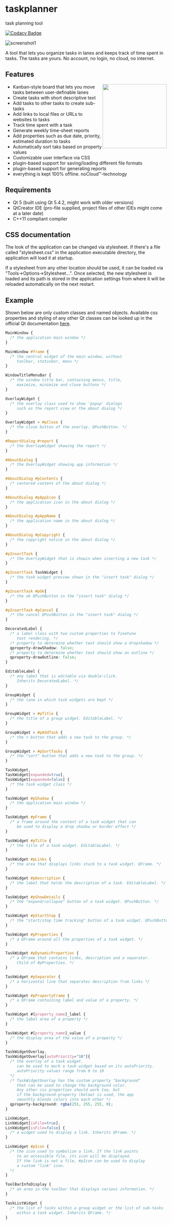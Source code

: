 # taskplanner
task planning tool

[![Codacy Badge](https://api.codacy.com/project/badge/Grade/dba3df2f803a47cabd1f16c733a1bc03)](https://www.codacy.com?utm_source=github.com&amp;utm_medium=referral&amp;utm_content=schoebey/taskplanner&amp;utm_campaign=Badge_Grade)

![screenshot1](screenshots/screenshot1.png)

A tool that lets you organize tasks in lanes and keeps track of time spent in tasks.
The tasks are yours. No account, no login, no cloud, no internet.

## Features

<img width="200" align="right" src="screenshots/screenshot2.png">

* Kanban-style board that lets you move tasks between user-definable lanes
* Create tasks with short descriptive text
* Add tasks to other tasks to create sub-tasks
* Add links to local files or URLs to websites to tasks
* Track time spent with a task
* Generate weekly time-sheet reports 
* Add properties such as due date, priority, estimated duration to tasks
* Automatically sort taks based on property values
* Customizable user interface via CSS
* plugin-based support for saving/loading different file formats
* plugin-based support for generating reports
* everything is kept 100% offline. noCloud™-technology

## Requirements

* Qt 5 (built using Qt 5.4.2, might work with older versions)
* QtCreator IDE (pro-file supplied, project files of other IDEs might come at a later date)
* C++11 compliant compiler

## CSS documentation
The look of the application can be changed via stylesheet.
If there's a file called "stylesheet.css" in the application executable directory, the application will load it at startup.

If a stylesheet from any other location should be used, it can be loaded via "Tools->Options->Stylesheet…". Once selected, the new stylesheet is loaded and its path is stored in the application settings from where it will be reloaded automatically on the next restart.

## Example

Shown below are only custom classes and named objects. Available css properties and styling of any other Qt classes can be looked up in the official Qt documentation [here](https://doc.qt.io/qt-5/stylesheet.html).
```css
MainWindow {
  /* the application main window */
}

MainWindow #frame {
  /* the central widget of the main window, without 
     toolbar, statusbar, menu */
}

WindowTitleMenuBar {
  /* the window title bar, containing menus, title, 
     maximize, minimize and close buttons */
}

OverlayWidget {
  /* the overlay class used to show 'popup' dialogs
     such as the report view or the about dialog */
}

OverlayWidget > #pClose {
  /* the close button of the overlay. QPushButton. */  
}

#ReportDialog #report {
  /* the OverlayWidget showing the report */
}

#AboutDialog {
  /* the OverlayWidget showing app information */
}

#AboutDialog #pContents {
  /* centered content of the about dialog */
}

#AboutDialog #pAppIcon {
  /* the application icon in the about dialog */
}

#AboutDialog #pAppName {
  /* the application name in the about dialog */
}

#AboutDialog #pCopyright {
  /* the copyright notice in the about dialog */
}

#pInsertTask {
  /* the OverlayWidget that is showin when inserting a new task */
}

#pInsertTask TaskWidget {
  /* the task widget preview shown in the "insert task" dialog */
}

#pInsertTask #pOk{
  /* the ok QPushButton in the "insert task" dialog */
}

#pInsertTask #pCancel {
  /* the cancel QPushButton in the "insert task" dialog */
}

DecoratedLabel {
  /* a label class with two custom properties to finetune
     text rendering. */
  /* property to determine whether text should show a dropshadow */
  qproperty-drawShadow: false; 
  /* property to determine whether text should show an outline */
  qproperty-drawOutline: false;
}

EditableLabel {
  /* any label that is editable via double-click.
     Inherits DecoratedLabel. */
}

GroupWidget {
  /* the lane in which task widgets are kept */
}

GroupWidget > #pTitle {
  /* the title of a group widget. EditableLabel. */
}

GroupWidget > #pAddTask {
  /* the + button that adds a new task to the group. */
}

GroupWidget > #pSortTasks {
  /* the "sort" button that adds a new task to the group. */
}

TaskWidget,
TaskWidget[expanded=true],
TaskWidget[expanded=false] {
  /* the task widget class */
}

TaskWidget #pShadow {
  /* the application main window */
}

TaskWidget #pFrame {
  /* a frame around the content of a task widget that can 
     be used to display a drop shadow or border effect */
}

TaskWidget #pTitle {
  /* the title of a task widget. EditableLabel. */
}

TaskWidget #pLinks {
  /* the area that displays links stuck to a task widget. QFrame. */
}

TaskWidget #pDescription {
  /* the label that holds the description of a task. EditableLabel. */
}

TaskWidget #pShowDetails {
  /* the "expand/collapse" button of a task widget. QPushButton. */
}

TaskWidget #pStartStop {
  /* the "start/stop time tracking" button of a task widget. QPushButton. */
}

TaskWidget #pProperties {
  /* a QFrame around all the properties of a task widget. */
}

TaskWidget #pDynamicProperties {
  /* a QFrame that contains links, description and a separator.
     Child of #pProperties. */
}

TaskWidget #pSeparator {
  /* a horizontal line that separates description from links */
}

TaskWidget #pPropertyFrame {
  /* a QFrame containing label and value of a property. */
}

TaskWidget #[property_name]_label {
  /* the label area of a property */
}

TaskWidget #[property_name]_value {
  /* the display area of the value of a property */
}

TaskWidgetOverlay,
TaskWidgetOverlay[autoPriority="10"]{
  /* the overlay of a task widget. 
     can be used to mark a task widget based on its autoPriority.
     autoPriority values range from 0 to 10
  */
  /* TaskWidgetOverlay has the custom property "background" 
     that can be used to change the background color.
     Any other css properties should work too, but 
     if the background-property (below) is used, the app
     smoothly blends colors into each other */
  qproperty-background: rgba(255, 255, 255, 0);
}

LinkWidget,
LinkWidget[isFile=true],
LinkWidget[isFile=false] {
  /* a widget used to display a link. Inherits QFrame. */
}

LinkWidget #pIcon {
  /* the icon used to symbolize a link. If the link points
     to an accessible file, its icon will be displayed.
     If the link is not a file, #pIcon can be used to display
     a custom "link" icon.
  */
}

ToolBarInfoDisplay {
  /* an area in the toolbar that displays various information. */
}

TaskListWidget {
  /* the list of tasks within a group widget or the list of sub-tasks
     within a task widget. Inherits QFrame. */
}
```
